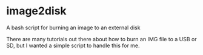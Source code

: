 # image2disk
A bash script for burning an image to an external disk

There are many tutorials out there about how to burn an IMG file to a USB or SD, but I wanted a simple script to handle this for me. 
